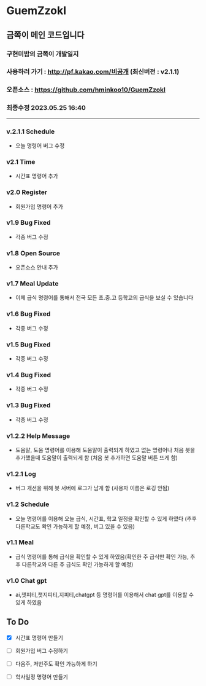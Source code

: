 # GuemZzokI

## 금쪽이 메인 코드입니다

### 구현미밥의 금쪽이 개발일지
### 사용하러 가기 : http://pf.kakao.com/비공개 (최신버전 : v2.1.1)
### 오픈소스 : https://github.com/hminkoo10/GuemZzokI
### 최종수정 2023.05.25 16:40

---

### v.2.1.1 Schedule
- 오늘 명령어 버그 수정

### v2.1 Time
- 시간표 명령어 추가

### v2.0 Register
- 회원가입 명령어 추가

### v1.9 Bug Fixed
- 각종 버그 수정

### v1.8 Open Source
- 오픈소스 안내 추가

### v1.7 Meal Update
- 이제 급식 명령어를 통해서 전국 모든 초.중.고 등학교의 급식을 보실 수 있습니다

### v1.6 Bug Fixed
- 각종 버그 수정

### v1.5 Bug Fixed
- 각종 버그 수정

### v1.4 Bug Fixed
- 각종 버그 수정

### v1.3 Bug Fixed
- 각종 버그 수정

### v1.2.2 Help Message
- 도움말, 도움 명령어를 이용해 도움말이 출력되게 하였고 없는 명령어나 처음 봇을 추가했을때 도움말이 출력되게 함 (처음 봇 추가하면 도움말 버튼 뜨게 함)

### v1.2.1 Log
- 버그 개선을 위해 봇 서버에 로그가 남게 함 (사용자 이름은 로깅 안됨)

### v1.2 Schedule
- 오늘 명령어를 이용해 오늘 급식, 시간표, 학교 일정을 확인할 수 있게 하였다 (추후 다른학교도 확인 가능하게 할 예정, 버그 있을 수 있음)

### v1.1 Meal
- 급식 명령어를 통해 급식을 확인할 수 있게 하였음(확인한 주 급식만 확인 가능, 추후 다른학교와 다른 주 급식도 확인 가능하게 할 예정)

### v1.0 Chat gpt
- ai,챗피티,챗지피티,지피티,chatgpt 등 명령어를 이용해서 chat gpt를 이용할 수 있게 하였음



## To Do

- [x] 시간표 명령어 만들기

- [ ] 회원가입 버그 수정하기

- [ ] 다음주, 저번주도 확인 가능하게 하기

- [ ] 학사일정 명령어 만들기
